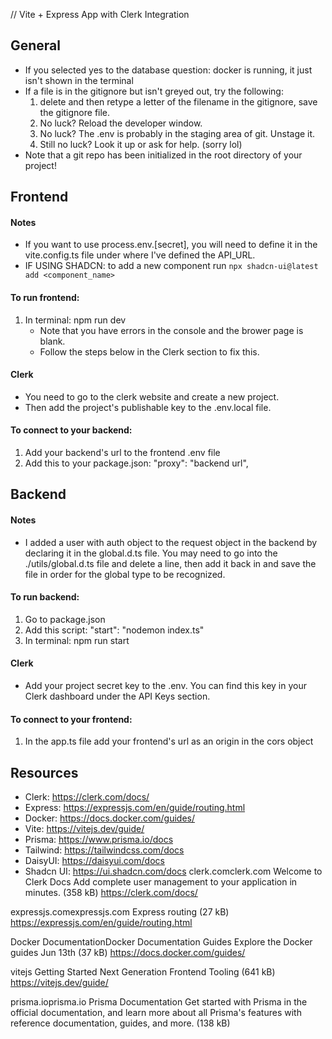 // Vite + Express App with Clerk Integration
## General
- If you selected yes to the database question: docker is running, it just isn't shown in the terminal
- If a file is in the gitignore but isn't greyed out, try the following:
    1. delete and then retype a letter of the filename in the gitignore, save the gitignore file.
    2. No luck? Reload the developer window.
    3. No luck? The .env is probably in the staging area of git. Unstage it.
    4. Still no luck? Look it up or ask for help. (sorry lol)
- Note that a git repo has been initialized in the root directory of your project!
## Frontend
#### Notes
- If you want to use process.env.[secret], you will need to define it in the vite.config.ts file under where I've defined the API_URL.
- IF USING SHADCN: to add a new component run `npx shadcn-ui@latest add <component_name>`
#### To run frontend:
1. In terminal: npm run dev
    - Note that you have errors in the console and the brower page is blank.
    - Follow the steps below in the Clerk section to fix this.
#### Clerk
- You need to go to the clerk website and create a new project.
- Then add the project's publishable key to the .env.local file.
#### To connect to your backend:
1. Add your backend's url to the frontend .env file
2. Add this to your package.json: "proxy": "backend url",
## Backend
#### Notes
- I added a user with auth object to the request object in the backend by declaring it in the global.d.ts file.
  You may need to go into the ./utils/global.d.ts file and delete a line, then add it back in and save the file in order for
  the global type to be recognized.
#### To run backend:
1. Go to package.json
2. Add this script: "start": "nodemon index.ts"
3. In terminal: npm run start
#### Clerk
- Add your project secret key to the .env. You can find this key in your Clerk dashboard under the API Keys section.
#### To connect to your frontend:
1. In the app.ts file add your frontend's url as an origin in the cors object
## Resources
- Clerk: https://clerk.com/docs/
- Express: https://expressjs.com/en/guide/routing.html
- Docker: https://docs.docker.com/guides/
- Vite: https://vitejs.dev/guide/
- Prisma: https://www.prisma.io/docs
- Tailwind: https://tailwindcss.com/docs
- DaisyUI: https://daisyui.com/docs
- Shadcn UI: https://ui.shadcn.com/docs
clerk.comclerk.com
Welcome to Clerk Docs
Add complete user management to your application in minutes. (358 kB)
https://clerk.com/docs/

expressjs.comexpressjs.com
Express routing (27 kB)
https://expressjs.com/en/guide/routing.html

Docker DocumentationDocker Documentation
Guides
Explore the Docker guides
Jun 13th (37 kB)
https://docs.docker.com/guides/

vitejs
Getting Started
Next Generation Frontend Tooling (641 kB)
https://vitejs.dev/guide/

prisma.ioprisma.io
Prisma Documentation
Get started with Prisma in the official documentation, and learn more about all Prisma's features with reference documentation, guides, and more. (138 kB)
